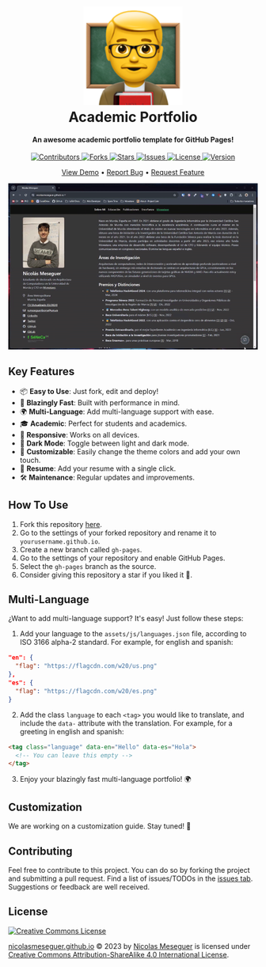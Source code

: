 <h1 align="center">
  <br>
  <a href="https://github.com/NicolasMeseguer/nicolasmeseguer.github.io"><img src="assets/img/logo.png" alt="Academic Portfolio" width="200"></a>
  <br>
  Academic Portfolio
  <br>
</h1>

<h4 align="center">An awesome academic portfolio template for GitHub Pages!</h4>

<p align="center">
  <a href="https://github.com/NicolasMeseguer/nicolasmeseguer.github.io/graphs/contributors">
    <img src="https://img.shields.io/github/contributors/NicolasMeseguer/nicolasmeseguer.github.io" alt="Contributors">
  </a>
  <a href="https://github.com/NicolasMeseguer/nicolasmeseguer.github.io/network/members">
    <img src="https://img.shields.io/github/forks/NicolasMeseguer/nicolasmeseguer.github.io?style" alt="Forks">
  </a>
  <a href="https://github.com/NicolasMeseguer/nicolasmeseguer.github.io/stargazers">
    <img src="https://img.shields.io/github/stars/NicolasMeseguer/nicolasmeseguer.github.io?style" alt="Stars">
  </a>
  <a href="https://github.com/NicolasMeseguer/nicolasmeseguer.github.io/issues">
    <img src="https://img.shields.io/github/issues/NicolasMeseguer/nicolasmeseguer.github.io" alt="Issues">
  </a>
  <a href="http://creativecommons.org/licenses/by-sa/4.0/">
    <img src="https://img.shields.io/github/license/NicolasMeseguer/nicolasmeseguer.github.io" alt="License">
  </a>
  <a href="https://github.com/NicolasMeseguer/nicolasmeseguer.github.io/releases">
    <img src="https://img.shields.io/github/v/release/NicolasMeseguer/nicolasmeseguer.github.io" alt="Version">
  </a>
</p>

<p align="center">
  <a href="https://nicolasmeseguer.github.io/">View Demo</a> •
  <a href="https://github.com/NicolasMeseguer/nicolasmeseguer.github.io/issues/new?labels=bug&template=_bug-report.md">Report Bug</a> •
  <a href="https://github.com/NicolasMeseguer/nicolasmeseguer.github.io/issues/new?labels=enhancement&template=_feature-request.md">Request Feature</a>
</p>

<p align="center">
  <img src="./assets/img/academicportfolio.gif" alt="Screenshot">
</p>

## Key Features

- 📦 **Easy to Use**: Just fork, edit and deploy!
- 🚀 **Blazingly Fast**: Built with performance in mind.
- 🌍 **Multi-Language**: Add multi-language support with ease.
- 🎓 **Academic**: Perfect for students and academics.
- 📱 **Responsive**: Works on all devices.
- 🌙 **Dark Mode**: Toggle between light and dark mode.
- 🎨 **Customizable**: Easily change the theme colors and add your own touch.
- 📄 **Resume**: Add your resume with a single click.
- 🛠️ **Maintenance**: Regular updates and improvements.



## How To Use

1. Fork this repository [here](https://github.com/NicolasMeseguer/nicolasmeseguer.github.io/fork). 
2. Go to the settings of your forked repository and rename it to `yourusername.github.io`.
3. Create a new branch called `gh-pages`.
4. Go to the settings of your repository and enable GitHub Pages.
5. Select the `gh-pages` branch as the source.
6. Consider giving this repository a star if you liked it 🤍.



## Multi-Language

¿Want to add multi-language support? It's easy! Just follow these steps:

1. Add your language to the `assets/js/languages.json` file, according to ISO 3166 alpha-2 standard. For example, for english and spanish:
```json
"en": {
  "flag": "https://flagcdn.com/w20/us.png"
},
"es": {
  "flag": "https://flagcdn.com/w20/es.png"
}
```

2. Add the class `language` to each `<tag>` you would like to translate, and include the `data-` attribute with the translation. For example, for a greeting in english and spanish:
```html
<tag class="language" data-en="Hello" data-es="Hola">
  <!-- You can leave this empty -->
</tag>
```

3. Enjoy your blazingly fast multi-language portfolio! 🌍



## Customization

We are working on a customization guide. Stay tuned! 🎨



## Contributing

Feel free to contribute to this project. You can do so by forking the project and submitting a pull request. Find a list of issues/TODOs in the [issues tab](https://github.com/NicolasMeseguer/nicolasmeseguer.github.io/issues). Suggestions or feedback are well received.



## License

[![Creative Commons License](https://i.creativecommons.org/l/by-sa/4.0/88x31.png)](http://creativecommons.org/licenses/by-sa/4.0/)

[nicolasmeseguer.github.io](https://github.com/NicolasMeseguer/nicolasmeseguer.github.io) © 2023 by [Nicolas Meseguer](https://github.com/NicolasMeseguer) is licensed under [Creative Commons Attribution-ShareAlike 4.0 International License](http://creativecommons.org/licenses/by-sa/4.0/).